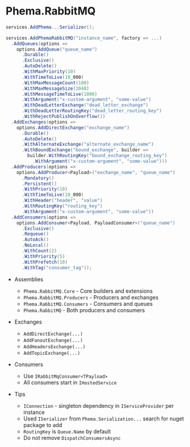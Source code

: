 # Phema.RabbitMQ

```csharp
services.AddPhema...Serializer();

services.AddPhemaRabbitMQ("instance_name", factory => ...)
  .AddQueues(options =>
    options.AddQueue("queue_name")
      .Durable()
      .Exclusive()
      .AutoDelete()
      .WithMaxPriority(10)
      .WithTimeToLive(10_000)
      .WithMaxMessageCount(100)
      .WithMaxMessageSize(2048)
      .WithMessageTimeToLive(1000)
      .WithArgument("x-custom-argument", "some-value")
      .WithDeadLetterExchange("dead_letter_exchange")
      .WithDeadLetterRoutingKey("dead_letter_routing_key")
      .WithRejectPublishOnOverflow())
  .AddExchanges(options =>
    options.AddDirectExchange("exchange_name")
      .Durable()
      .AutoDelete()
      .WithAlternateExchange("alternate_exchange_name")
      .WithBoundExchange("bound_exchange", builder =>
        builder.WithRoutingKey("bound_exchange_routing_key")
          .WithArgument("x-custom-argument", "some-value")))
  .AddProducers(options =>
    options.AddProducer<Payload>("exchange_name", "queue_name")
      .Mandatory()
      .Persistent()
      .WithPriority(10)
      .WithTimeToLive(10_000)
      .WithHeader("header", "value")
      .WithRoutingKey("routing_key")
      .WithArgument("x-custom-argument", "some-value"))
  .AddConsumers(options =>
    options.AddConsumer<Payload, PayloadConsumer>("queue_name")
      .Exclusive()
      .Requeue()
      .AutoAck()
      .NoLocal()
      .WithCount(2)
      .WithPriority(5)
      .WithPrefetch(10)
      .WithTag("consumer_tag"));
```

- Assemblies
  - `Phema.RabbitMQ.Core` - Core builders and extensions
  - `Phema.RabbitMQ.Producers` - Producers and exchanges
  - `Phema.RabbitMQ.Consumers` - Consumers and queues
  - `Phema.RabbitMQ` - Both producers and consumers

- Exchanges
  - `AddDirectExchange(...)`  
  - `AddFanoutExchange(...)`
  - `AddHeadersExchange(...)`
  - `AddTopicExchange(...)`

- Consumers
  - Use `IRabbitMqConsumer<TPayload>`
  - All consumers start in `IHostedService`

- Tips
  - `IConnection` - singleton dependency in `IServiceProvider` per instance
  - Used `ISerializer` from `Phema.Serialization...` search for nuget package to add
  - `RoutingKey` is `Queue.Name` by default
  - Do not remove `DispatchConsumersAsync`